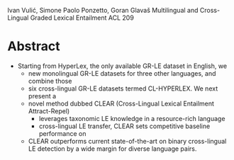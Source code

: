Ivan Vulić, Simone Paolo Ponzetto, Goran Glavaš
Multilingual and Cross-Lingual Graded Lexical Entailment
ACL 209

# Abstract

* Starting from HyperLex, the only available GR-LE dataset in English, we
  * new monolingual GR-LE datasets for three other languages, and combine those
  * six cross-lingual GR-LE datasets termed CL-HYPERLEX.  We next present a
  * novel method dubbed CLEAR (Cross-Lingual Lexical Entailment Attract-Repel)
    * leverages taxonomic LE knowledge in a resource-rich language 
    * cross-lingual LE transfer, CLEAR sets competitive baseline performance on
  * CLEAR outperforms current state-of-the-art on binary cross-lingual LE
    detection by a wide margin for diverse language pairs.
